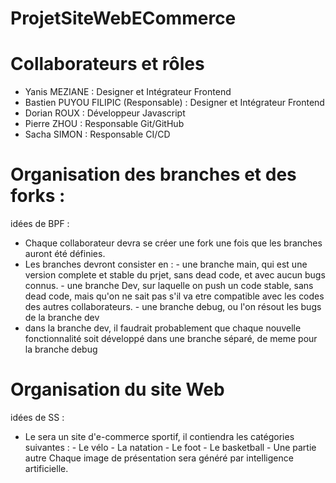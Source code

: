 # ProjetSiteWebECommerce

# Collaborateurs et rôles
- Yanis MEZIANE : Designer et Intégrateur Frontend
- Bastien PUYOU FILIPIC (Responsable) : Designer et Intégrateur Frontend
- Dorian ROUX : Développeur Javascript
- Pierre ZHOU : Responsable Git/GitHub
- Sacha SIMON : Responsable CI/CD

# Organisation des branches et des forks :
idées de BPF :
- Chaque collaborateur devra se créer une fork une fois que les branches auront été définies.
- Les branches devront consister en :
          - une branche main, qui est une version complete et stable du prjet, sans dead code, et avec aucun bugs connus.
          - une branche Dev, sur laquelle on push un code stable, sans dead code, mais qu'on ne sait pas s'il va etre compatible avec les codes des autres collaborateurs.
          - une branche debug, ou l'on résout les bugs de la branche dev
- dans la branche dev, il faudrait probablement que chaque nouvelle fonctionnalité soit développé dans une branche séparé, de meme pour la branche debug


# Organisation du site Web
idées de SS :
- Le sera un site d'e-commerce sportif, il contiendra les catégories suivantes :
          - Le vélo
          - La natation
          - Le foot
          - Le basketball
          - Une partie autre
  Chaque image de présentation sera généré par intelligence artificielle.



